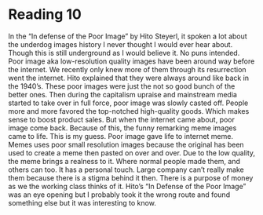 <h1>Reading 10</h1> <p>
  In the “In defense of the Poor Image” by Hito Steyerl, it spoken a lot about the underdog images history I never thought I would ever hear about. Though this is still underground as I would believe it. No puns intended. Poor image aka low-resolution quality images have been around way before the internet. We recently only knew more of them through its resurrection went the internet.  Hito explained that they were always around like back in the 1940’s. These poor images were just the not so good bunch of the better ones. Then during the capitalism upraise and mainstream media started to take over in full force, poor image was slowly casted off. People more and more favored the top-notched high-quality goods. Which makes sense to boost product sales. But when the internet came about, poor image come back. Because of this, the funny remarking meme images came to life. This is my guess. Poor image gave life to internet meme. Memes uses poor small resolution images because the original has been used to create a meme then pasted on over and over. Due to the low quality, the meme brings a realness to it. Where normal people made them, and others can too. It has a personal touch. Large company can’t really make them because there is a stigma behind it then. There is a purpose of money as we the working class thinks of it. Hito’s “In Defense of the Poor Image” was an eye opening but I probably took it the wrong route and found something else but it was interesting to know.
</p>
